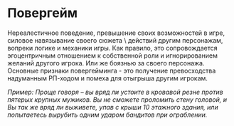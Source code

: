 # Повергейм

Нереалестичное поведение, превышение своих возможностей в игре, силовое навязывание своего сюжета \ действий другим персонажам, вопреки логике и механики игры. Как правило, это сопровождается эгоцентричным отношением к собственной роли и игнорированием желаний другого игрока. Или же боязнью за своего персонажа.  Основные признаки повергейминга - это получение превосходства надуманным РП-ходом и помеха для отыгрыша другим игрокам. 

*Пример: Проще говоря – вы вряд ли устоите в кровавой резне против пятерых крупных мужиков. Вы не сможете проломить стену головой, и  Вы так же вряд ли выживете, упав с крыши 10 этажного здания, или попытаетесь вырубить одним ударом бандитов при ограблении.*
